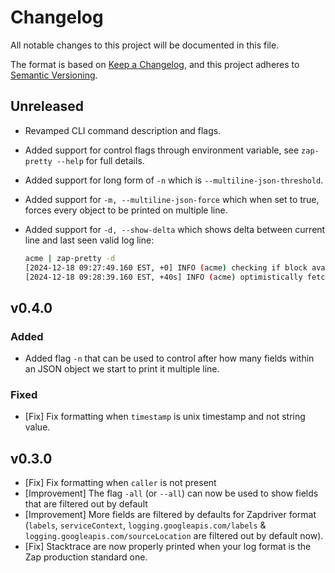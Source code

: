 # Changelog

All notable changes to this project will be documented in this file.

The format is based on [Keep a Changelog](https://keepachangelog.com/en/1.0.0/),
and this project adheres to [Semantic Versioning](https://semver.org/spec/v2.0.0.html).

## Unreleased

- Revamped CLI command description and flags.

- Added support for control flags through environment variable, see `zap-pretty --help` for full details.

- Added support for long form of `-n` which is `--multiline-json-threshold`.

- Added support for `-m, --multiline-json-force` which when set to true, forces every object to be printed on multiple line.

- Added support for `-d, --show-delta` which shows delta between current line and last seen valid log line:

  ```bash
  acme | zap-pretty -d
  [2024-12-18 09:27:49.160 EST, +0] INFO (acme) checking if block available
  [2024-12-18 09:28:39.160 EST, +40s] INFO (acme) optimistically fetching block {"block_num":308267722}
  ```

## v0.4.0

### Added

- Added flag `-n` that can be used to control after how many fields within an JSON object we start to print it multiple line.

### Fixed

- [Fix] Fix formatting when `timestamp` is unix timestamp and not string value.

## v0.3.0

- [Fix] Fix formatting when `caller` is not present
- [Improvement] The flag `-all` (or `--all`) can now be used to show fields that are filtered out by default
- [Improvement] More fields are filtered by defaults for Zapdriver format (`labels`, `serviceContext`, `logging.googleapis.com/labels` & `logging.googleapis.com/sourceLocation` are filtered out by default now).
- [Fix] Stacktrace are now properly printed when your log format is the Zap production standard one.
